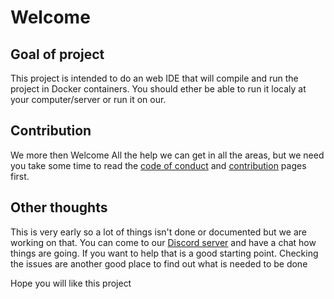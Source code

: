 # Welcome

## Goal of project

This project is intended to do an web IDE that will compile and run the project in Docker containers. You should ether be able to run it localy at your computer/server or run it on our.

## Contribution

We more then Welcome All the help we can get in all the areas, but we need you take some time to read the [code of conduct](https://gitlab.com/corpwar/yeticrab/blob/master/CODE_OF_CONDUCT.md) and [contribution](https://gitlab.com/corpwar/yeticrab/blob/master/CONTRIBUTING.md) pages first.

## Other thoughts

This is very early so a lot of things isn't done or documented but we are working on that.
You can come to our [Discord server](https://discord.gg/4U5ZeMb) and have a chat how things are going. If you want to help that is a good starting point. Checking the issues are another good place to find out what is needed to be done 

Hope you will like this project